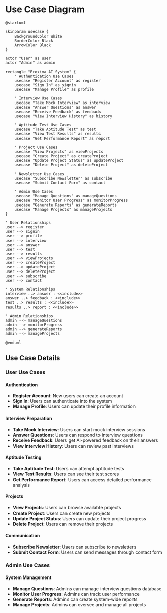 # Use Case Diagram

```plantuml
@startuml

skinparam usecase {
    BackgroundColor White
    BorderColor Black
    ArrowColor Black
}

actor "User" as user
actor "Admin" as admin

rectangle "Proxima AI System" {
    ' Authentication Use Cases
    usecase "Register Account" as register
    usecase "Sign In" as signin
    usecase "Manage Profile" as profile

    ' Interview Use Cases
    usecase "Take Mock Interview" as interview
    usecase "Answer Questions" as answer
    usecase "Receive Feedback" as feedback
    usecase "View Interview History" as history

    ' Aptitude Test Use Cases
    usecase "Take Aptitude Test" as test
    usecase "View Test Results" as results
    usecase "Get Performance Report" as report

    ' Project Use Cases
    usecase "View Projects" as viewProjects
    usecase "Create Project" as createProject
    usecase "Update Project Status" as updateProject
    usecase "Delete Project" as deleteProject

    ' Newsletter Use Cases
    usecase "Subscribe Newsletter" as subscribe
    usecase "Submit Contact Form" as contact

    ' Admin Use Cases
    usecase "Manage Questions" as manageQuestions
    usecase "Monitor User Progress" as monitorProgress
    usecase "Generate Reports" as generateReports
    usecase "Manage Projects" as manageProjects
}

' User Relationships
user --> register
user --> signin
user --> profile
user --> interview
user --> answer
user --> test
user --> results
user --> viewProjects
user --> createProject
user --> updateProject
user --> deleteProject
user --> subscribe
user --> contact

' System Relationships
interview ..> answer : <<include>>
answer ..> feedback : <<include>>
test ..> results : <<include>>
results ..> report : <<include>>

' Admin Relationships
admin --> manageQuestions
admin --> monitorProgress
admin --> generateReports
admin --> manageProjects

@enduml
```

## Use Case Details

### User Use Cases

#### Authentication
- **Register Account**: New users can create an account
- **Sign In**: Users can authenticate into the system
- **Manage Profile**: Users can update their profile information

#### Interview Preparation
- **Take Mock Interview**: Users can start mock interview sessions
- **Answer Questions**: Users can respond to interview questions
- **Receive Feedback**: Users get AI-powered feedback on their answers
- **View Interview History**: Users can review past interviews

#### Aptitude Testing
- **Take Aptitude Test**: Users can attempt aptitude tests
- **View Test Results**: Users can see their test scores
- **Get Performance Report**: Users can access detailed performance analysis

#### Projects
- **View Projects**: Users can browse available projects
- **Create Project**: Users can create new projects
- **Update Project Status**: Users can update their project progress
- **Delete Project**: Users can remove their projects

#### Communication
- **Subscribe Newsletter**: Users can subscribe to newsletters
- **Submit Contact Form**: Users can send messages through contact form

### Admin Use Cases

#### System Management
- **Manage Questions**: Admins can manage interview questions database
- **Monitor User Progress**: Admins can track user performance
- **Generate Reports**: Admins can create system-wide reports
- **Manage Projects**: Admins can oversee and manage all projects